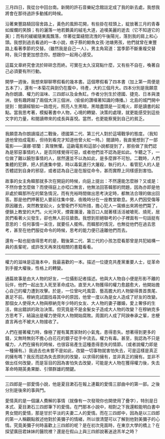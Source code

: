 三月四日，我從台中回台南。新開的許石音樂紀念館註定成了我的新去處，我想我將會在那待過許多動搖的時候。

沿著東豐路騎回宿舍路上，黃色的風鈴花開，有些掛在枝頭上，綻放著三月的青春如燦爛的笑顏；有的灑落一地若鵝黃的絨毛大道，追嘆美麗的逝去（它不知道它的美）；而有的緩緩隨東風飄落，伴著從葉縫間流洩的午後陽光，落到我的肩上和心頭。我想到過去看過的一本小說，痞子蔡的鯨魚女孩‧池塘男孩，他們就曾在東豐路上看著季節的交替。（雖然我是自己一人）。男主角寫道：當季節不斷重複交替時，我只會更加想念你。想跟你一起用心感受。

這篇文章終究會流於碎碎念而終。可實在太久沒寫點什麼，又有些不自在，喚著自己必須要有所行動。

開學一週後，我想來聊聊寒假看的幾本書。這個寒假看了四本書（加上第一周便是五本了），還有一本菊花與劍仍在腹中，待產，大約三個月大。四本分別是我願意為你朗讀、權力的滋味、三四郎以及金魚缸。作者分別生於德國、捷克、日本與澳洲，很有趣跨越了兩個大洋三個洲，（偷偷的讚嘆著知識的傳播。）北島的城門開中提到：閱讀經驗如一路燈光，照亮人生黑暗，黑暗盡頭是一豆燭火，即是讀書的起點。當我思考著，模擬著書中人物，心境的轉變、決策的處理，就更能感受到這些文字的力量，和閱讀帶來的成長與喜悅。當然，也更能察覺到自己的貧乏。

---

我願意為你朗讀描述二戰後，德國第二代、第三代人對於這場戰爭的態度。（我知道他曾拍成電影，但待到看完才知道他曾火紅一時。）閱讀時，我直覺想到了一部電影——漢娜‧鄂籣：真理無懼。這齣電影和這部小說都提到了，那些做了我們認為是邪惡事情的人，是否同樣覺得可惡，或者他們並不認為是如此。乍聽之下，一位做了難以饒恕事情的人，居然還並不以為如此，是多麼罪不可恕。二戰時，人們集體的犯罪，把人抓進集中營，時以毒氣進行大屠殺，執行的人、看管犯人的人是否體認到自身的邪惡，或者認為自己是在服從命令，甚而實際上同樣感到害怕。

故事的女主角韓那就多次在開庭的時候，向庭上提出：不然還能怎麼辦？又或是：不然你會怎麼做？而使得庭上亦啞口無言，他無法回答韓那的問題，因為亦即是他非處於韓那所在的緊急情況，而有充裕時間做出思考決定時，都無法合理的做出回答。那是他們押著犯人要前往集中營，夜晚時分在一座教堂歇息。男人們因受傷等原因離去，突然教堂起火，女警衛們不知所措，擔心犯人一窩蜂出來將他們斃了，便鎖上教堂的大門。火光沖天，煙霧瀰漫，幾百口人就著樣活活被嗆死、燒死，居民們看著火災發生，卻也無人前往搶救。我想到拒絕聯考的小子裡面有一句話挺有意思的：任何事情一呆住，就要任人擺佈。而韓那的情況，也無從他們在過去思考，甚至在他們服從命令的時候，思考的能力便已遠離他們而去。

還有一點也挺值得思考的是，戰後第二代、第三代的小孩怎麼看那曾是共犯結構一員的長輩呢，或許改天再來找相關的書籍看看。

---

權力的滋味是這幾本中，我最喜歡的一本。描述一位捷克共產黨重要人士，從革命到手握大權後，性格上的轉變。

通篇故事是由大人物的好友，一位攝影記者描述。他與大人物自小便是形影不離的玩伴，他們一起出生入死至革命成功。直至大人物獲得的權力愈趨愈大，他開始擔心自己的權力遭到攻擊。於是，一位曾叱吒風雲、藝高膽大的人物變得畏首畏尾、裹足不前。穆納克試圖找尋其中的原因，他曾一度以為是女人造成了好友的改變。那個女人使得大人物與穆納克年少時的女友、大人物的妻子離婚，愛上奢侈的生活，做出錯誤的政治決策。但究竟是不是金髮女子造成大人物的改變？在穆納克多方思考下，結論出是權力使得大人物開始腐敗。周圍的人成了阿諛奉承之輩，忠梗直言再也不被大人物接收了。

人們在握著權力時，像極了握有萬貫家財的小氣鬼，患得患失。想著得到更多的錢，又無時無刻不擔心白花花的銀子從手中流去。權力有毒。甚至，我認為不只是權力，人們在擁有的時候，也很容易產生這種患得患失的情節。（或者說權力即是一種擁有。）我過去也未嘗不是如此，改變一切事物就害怕失去，可是這樣是真正的擁有嗎？我反而認為失去原則的改變，以求得的擁有，並非真正的擁有。並非不做出任何改變，而是盲目的因為害怕失去改變，可能是大人物在獲得權力後，失去革命時期英勇果斷、引領群雄的關鍵。

---

三四郎是一部愛情小說，他是夏目漱石在報上連載的愛情三部曲中的第一部。之後分別是後來的事與門。

愛情真的是一個讓人費解的事情（就像有一次發現你也開使用了疊字），特別是日本式、夏目漱石三四郎筆下的愛情。在門那本小說中，相對之下我還較能明白書中男女間的愛情，那是甘於平淡的夫妻二人的愛情。而在三四郎中，因為是以三四郎的第一人稱觀點敘述他對於美彌子的情緒，所以很清楚可以了解到他對美彌子的心情。究竟美彌子何時喜歡上三四郎的呢？是在初次見面時，在東京大學的橋上？在探望廣田君妹妹的醫院裡？還是在假山上與三四郎說著迷途羔羊之時？



